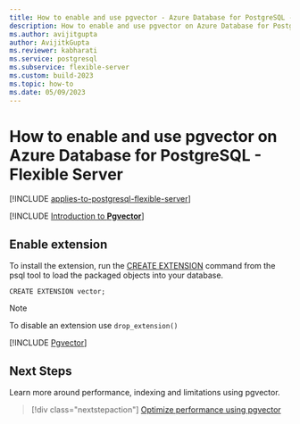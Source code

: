 ```yaml
---
title: How to enable and use pgvector - Azure Database for PostgreSQL - Flexible Server
description: How to enable and use pgvector on Azure Database for PostgreSQL - Flexible Server
ms.author: avijitgupta
author: AvijitkGupta
ms.reviewer: kabharati
ms.service: postgresql
ms.subservice: flexible-server
ms.custom: build-2023
ms.topic: how-to
ms.date: 05/09/2023
---
```


# How to enable and use pgvector on Azure Database for PostgreSQL - Flexible Server

[!INCLUDE [applies-to-postgresql-flexible-server](../includes/applies-to-postgresql-flexible-server.md)]

[!INCLUDE [Introduction to **Pgvector**](../../cosmos-db/postgresql/includes/introduction-pgvector.md)]

## Enable extension

To install the extension, run the [CREATE EXTENSION](https://www.postgresql.org/docs/current/static/sql-createextension.html) command from the psql tool to load the packaged objects into your database.

```postgresql
CREATE EXTENSION vector;
```

> [!Note]
> To disable an extension use `drop_extension()`

[!INCLUDE [Pgvector](../../cosmos-db/postgresql/includes/pgvector-basics.md)]

## Next Steps

Learn more around performance, indexing and limitations using pgvector.

> [!div class="nextstepaction"]
> [Optimize performance using pgvector](howto-optimize-performance-when-using-pgvector.md)
